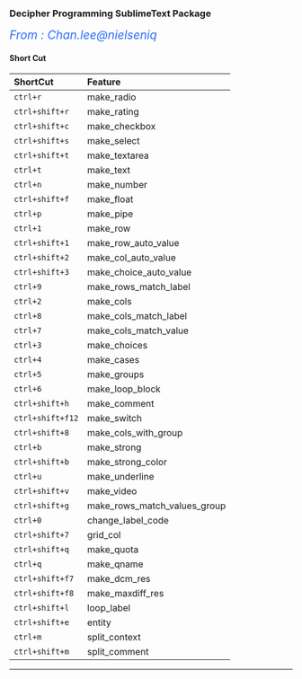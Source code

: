 ### Decipher Programming SublimeText Package
<div style="font-size:1.3rem;color:#2d6df6;font-style:italic;">From : Chan.lee@nielseniq</div>

#### Short Cut
| ShortCut         | Feature                      |
| :--------------- | :--------------------------- |
| `ctrl+r`         | make_radio                   |
| `ctrl+shift+r`   | make_rating                  |
| `ctrl+shift+c`   | make_checkbox                |
| `ctrl+shift+s`   | make_select                  |
| `ctrl+shift+t`   | make_textarea                |
| `ctrl+t`         | make_text                    |
| `ctrl+n`         | make_number                  |
| `ctrl+shift+f`   | make_float                   |
| `ctrl+p`         | make_pipe                    |
| `ctrl+1`         | make_row                     |
| `ctrl+shift+1`   | make_row_auto_value          |
| `ctrl+shift+2`   | make_col_auto_value          |
| `ctrl+shift+3`   | make_choice_auto_value       |
| `ctrl+9`         | make_rows_match_label        |
| `ctrl+2`         | make_cols                    |
| `ctrl+8`         | make_cols_match_label        |
| `ctrl+7`         | make_cols_match_value        |
| `ctrl+3`         | make_choices                 |
| `ctrl+4`         | make_cases                   |
| `ctrl+5`         | make_groups                  |
| `ctrl+6`         | make_loop_block              |
| `ctrl+shift+h`   | make_comment                 |
| `ctrl+shift+f12` | make_switch                  |
| `ctrl+shift+8`   | make_cols_with_group         |
| `ctrl+b`         | make_strong                  |
| `ctrl+shift+b`   | make_strong_color            |
| `ctrl+u`         | make_underline               |
| `ctrl+shift+v`   | make_video                   |
| `ctrl+shift+g`   | make_rows_match_values_group |
| `ctrl+0`         | change_label_code            |
| `ctrl+shift+7`   | grid_col                     |
| `ctrl+shift+q`   | make_quota                   |
| `ctrl+q`         | make_qname                   |
| `ctrl+shift+f7`  | make_dcm_res                 |
| `ctrl+shift+f8`  | make_maxdiff_res             |
| `ctrl+shift+l`   | loop_label                   |
| `ctrl+shift+e`   | entity                       |
| `ctrl+m`         | split_context                |
| `ctrl+shift+m`   | split_comment                |

<hr/>